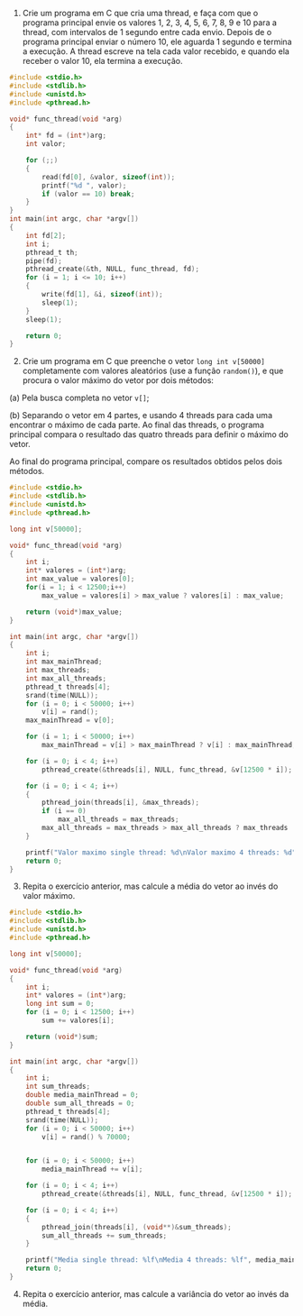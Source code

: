 1. Crie um programa em C que cria uma thread, e faça com que o programa principal envie os valores 1, 2, 3, 4, 5, 6, 7, 8, 9 e 10 para a thread, com intervalos de 1 segundo entre cada envio. Depois de o programa principal enviar o número 10, ele aguarda 1 segundo e termina a execução. A thread escreve na tela cada valor recebido, e quando ela receber o valor 10, ela termina a execução.

```C
#include <stdio.h>
#include <stdlib.h>
#include <unistd.h>
#include <pthread.h>

void* func_thread(void *arg)
{
	int* fd = (int*)arg;
	int valor;

	for (;;)
	{
		read(fd[0], &valor, sizeof(int));
		printf("%d ", valor);
		if (valor == 10) break;
	}
}
int main(int argc, char *argv[])
{
	int fd[2];
	int i;
	pthread_t th;
	pipe(fd);
	pthread_create(&th, NULL, func_thread, fd);
	for (i = 1; i <= 10; i++)
	{
		write(fd[1], &i, sizeof(int));
		sleep(1);
	}
	sleep(1);

	return 0;
}
```

2. Crie um programa em C que preenche o vetor `long int v[50000]` completamente com valores aleatórios (use a função `random()`), e que procura o valor máximo do vetor por dois métodos:

(a) Pela busca completa no vetor `v[]`;

(b) Separando o vetor em 4 partes, e usando 4 threads para cada uma encontrar o máximo de cada parte. Ao final das threads, o programa principal compara o resultado das quatro threads para definir o máximo do vetor.

Ao final do programa principal, compare os resultados obtidos pelos dois métodos.

```C
#include <stdio.h>
#include <stdlib.h>
#include <unistd.h>
#include <pthread.h>

long int v[50000];

void* func_thread(void *arg)
{
	int i;
	int* valores = (int*)arg;
	int max_value = valores[0];
	for(i = 1; i < 12500;i++)
		max_value = valores[i] > max_value ? valores[i] : max_value;

	return (void*)max_value;
}

int main(int argc, char *argv[])
{
	int i;
	int max_mainThread;
	int max_threads;
	int max_all_threads;
	pthread_t threads[4];
	srand(time(NULL));
	for (i = 0; i < 50000; i++)
		v[i] = rand();
	max_mainThread = v[0];

	for (i = 1; i < 50000; i++)
		max_mainThread = v[i] > max_mainThread ? v[i] : max_mainThread;

	for (i = 0; i < 4; i++)
		pthread_create(&threads[i], NULL, func_thread, &v[12500 * i]);

	for (i = 0; i < 4; i++)
	{
		pthread_join(threads[i], &max_threads);
		if (i == 0)
			max_all_threads = max_threads;
		max_all_threads = max_threads > max_all_threads ? max_threads : max_all_threads;
	}

	printf("Valor maximo single thread: %d\nValor maximo 4 threads: %d", max_mainThread, max_all_threads);
	return 0;
}
```

3. Repita o exercício anterior, mas calcule a média do vetor ao invés do valor máximo.

```C
#include <stdio.h>
#include <stdlib.h>
#include <unistd.h>
#include <pthread.h>

long int v[50000];

void* func_thread(void *arg)
{
	int i;
	int* valores = (int*)arg;
	long int sum = 0;
	for (i = 0; i < 12500; i++)
		sum += valores[i];

	return (void*)sum;
}

int main(int argc, char *argv[])
{
	int i;
	int sum_threads;
	double media_mainThread = 0;
	double sum_all_threads = 0;
	pthread_t threads[4];
	srand(time(NULL));
	for (i = 0; i < 50000; i++)
		v[i] = rand() % 70000;


	for (i = 0; i < 50000; i++)
		media_mainThread += v[i];

	for (i = 0; i < 4; i++)
		pthread_create(&threads[i], NULL, func_thread, &v[12500 * i]);

	for (i = 0; i < 4; i++)
	{
		pthread_join(threads[i], (void**)&sum_threads);
		sum_all_threads += sum_threads;
	}

	printf("Media single thread: %lf\nMedia 4 threads: %lf", media_mainThread/50000, sum_all_threads/50000);
	return 0;
}
```

4. Repita o exercício anterior, mas calcule a variância do vetor ao invés da média.
